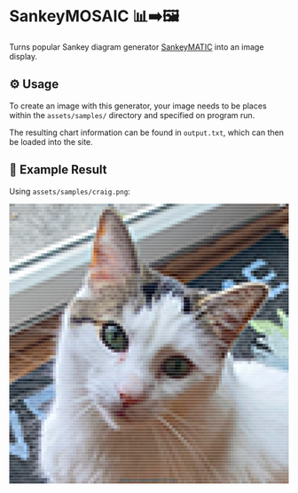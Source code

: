 # SankeyMOSAIC 📊➡️🖼️

Turns popular Sankey diagram generator [SankeyMATIC](sankeymatic.com/build) into an image display.

## ⚙️ Usage

To create an image with this generator, your image needs to be places within the `assets/samples/` directory and specified on program run.

The resulting chart information can be found in `output.txt`, which can then be loaded into the site.

## 🎂 Example Result

Using `assets/samples/craig.png`:

![Craig realized as a Sankey diagram](/assets/final_craig.png "Craig Sankey")
